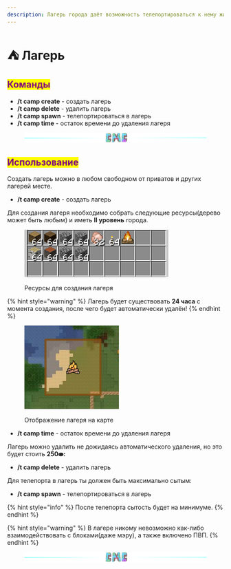 ```yaml
---
description: Лагерь города даёт возможность телепортироваться к нему жителям твоего города.
---
```


# ⛺ Лагерь

## <mark style="color:purple;">Команды</mark>

* **/t camp create** - создать лагерь
* **/t camp delete** - удалить лагерь
* **/t camp spawn** - телепортироваться в лагерь
* **/t camp time** - остаток времени до удаления лагеря

<figure><img src="../.gitbook/assets/gitlab_hr7.svg" alt=""><figcaption></figcaption></figure>

## <mark style="color:purple;">Использование</mark>

Создать лагерь можно в любом свободном от приватов и других лагерей месте.

* **/t camp create** - создать лагерь

Для создания лагеря необходимо собрать следующие ресурсы(дерево может быть любым) и иметь **II уровень** города.

<figure><img src="../.gitbook/assets/image (4) (1).png" alt=""><figcaption><p>Ресурсы для создания лагеря</p></figcaption></figure>

{% hint style="warning" %}
Лагерь будет существовать **24 часа** с момента создания, после чего будет автоматически удалён!
{% endhint %}

<figure><img src="../.gitbook/assets/Screenshot from 2023-03-22 18-32-51.png" alt=""><figcaption><p>Отображение лагеря на карте</p></figcaption></figure>

* **/t camp time** - остаток времени до удаления лагеря

Лагерь можно удалить не дожидаясь автоматического удаления, но это будет стоить **250⛂:**

* **/t camp delete** - удалить лагерь

Для телепорта в лагерь ты должен быть максимально сытым:

* **/t camp spawn** - телепортироваться в лагерь

{% hint style="info" %}
После телепорта сытость будет на минимуме.
{% endhint %}

{% hint style="warning" %}
В лагере никому невозможно как-либо взаимодействовать с блоками(даже мэру), а также включено ПВП.
{% endhint %}

<figure><img src="../.gitbook/assets/gitlab_hr7.svg" alt=""><figcaption></figcaption></figure>
